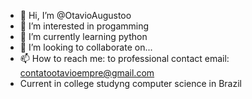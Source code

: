 - 👋 Hi, I’m @OtavioAugustoo
- 👀 I’m interested in progamming 
- 🌱 I’m currently learning python
- 💞️ I’m looking to collaborate on...
- 📫 How to reach me: to professional contact email: contatootavioempre@gmail.com
- Current in college studyng computer science in Brazil
<!---
OtavioAugustoo/OtavioAugustoo is a ✨ special ✨ repository because its `README.md` (this file) appears on your GitHub profile.
You can click the Preview link to take a look at your changes.
--->
